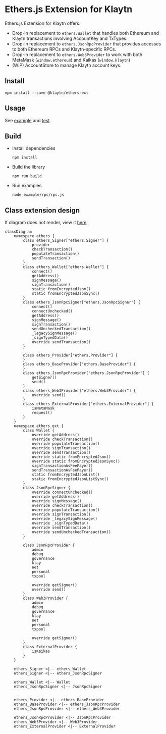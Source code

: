 # Ethers.js Extension for Klaytn

Ethers.js Extension for Klaytn offers:

- Drop-in replacement to `ethers.Wallet` that handles both Ethereum and Klaytn transactions
  involving AccountKey and TxTypes.
- Drop-in replacement to `ethers.JsonRpcProvider` that provides accesses to both Ethereum RPCs and
  Klaytn-specific RPCs.
- Drop-in replacement to `ethers.Web3Provider` to work with both MetaMask (`window.ethereum`) and Kaikas (`window.klaytn`)
- (WIP) AccountStore to manage Klaytn account keys.

## Install

```
npm install --save @klaytn/ethers-ext
```

## Usage

See [example](./example) and [test](./test).


## Build

- Install dependencies

    ```
    npm install
    ```

- Build the library

    ```
    npm run build
    ```

- Run examples

    ```
    node example/rpc/rpc.js
    ```


## Class extension design

If diagram does not render, view it [here](https://mermaid.live/edit#pako:eNrVV02P0zAQ_SuVTyB1q35vW3FZtMsBqLSiICQIqmbtaTdqYgfbXTWU_nfcJLRx4jRZISHIpfXz84w9M36294QKhmRGaABK3fqwlhB6vGU-DiGqCCi2UD-iVK19ih-_hJ3hy4W_5ii_eiRtd9K2R77lRxy_SIonn5kuC6WPSDcfJXAFVPuCv3hZGCWibQAaL1AUclbRfaiY9GcIAtTnSadtx6Sp4BypLrpco75hTKJSpcmY5c8NDmt0dV1ahgbt09ZKivCOUxlHGtlb1Zy3iDltsvYj90NEi3mz4OaRyOBPPEkksr8SKZPwk8MLvGWAa6DxotrRMvEUR8huQUOxVzyhlKZkayqsIs73Wb2fQ_wbKUS3KlGvQWHZSB5taChLbdlWocORdZO-tCJcOWi00_BhUHacRx1ercA38XK30yg5BGVPxR6HN1_NUcMc1MbGJX7fotIO_we3Ri5xp8s6mWpL5RKrN8iJUqeRJ2IDsTyH9vIea1L7Nq-hfNUOKOqYQxBu1BvEe4jdZdmMWOH9va_0c7i1qmvpamUV1Mnoc8rlgrD-GyVVr8tn6h8LdIlXd3I4FL2gk8UsAgt9bkMMH7brgpQeZ8GBU7TxTQCxjXBzFbEvQUZchBExG9W7SIjA49WV4pbu5uqal-n_eNGldRUPhfKJ8A78DSiX8Kd_rMtv69XPqyv7alnHsm9bttHswEjoDmu2oCSskjVrwGmV-QlY14g8O9_hmrJzUHGDWAHJn_W8ftglP1ZBpgGyrOeopRwn9NJ1gJM2CVGG4DPzDkrqwCPGQogemZm_DFewDczTwOMHQ4WtFkfJJ7MVBArbZBsxo47Z0-mERsC_CGG1yWxPdmTWm_Y6_elg0r3u9Qe98bQ7apOYzMajznDS7Y-G3eFkOBiOpoc2-ZFY6HauB6Nhfzzp9Ue98XV_MmkTZL4Wcp693Y4_h18MVzCG)

```mermaid
classDiagram
    namespace ethers {
        class ethers_Signer["ethers.Signer"] {
            provider
            checkTransaction()
            populateTransaction()
            sendTransaction()
        }
        class ethers_Wallet["ethers.Wallet"] {
            connect()
            getAddress()
            signMessage()
            signTransaction()
            static fromEncryptedJson()
            static fromEncryptedJsonSync()
        }
        class ethers_JsonRpcSigner["ethers.JsonRpcSigner"] {
            connect()
            connectUnchecked()
            getAddress()
            signMessage()
            signTransaction()
            sendUncheckedTransaction()
            _legacySignMessage()
            _signTypedData()
            override sendTransaction()
        }

        class ethers_Provider["ethers.Provider"] {
        }
        class ethers_BaseProvider["ethers.BaseProvider"] {
        }
        class ethers_JsonRpcProvider["ethers.JsonRpcProvider"] {
            getSigner()
            send()
        }
        class ethers_Web3Provider["ethers.Web3Provider"] {
            override send()
        }
        class ethers_ExternalProvider["ethers.ExternalProvider"] {
            isMetaMask
            request()
        }
    }
    namespace ethers_ext {
        class Wallet {
            override getAddress()
            override checkTransaction()
            override populateTransaction()
            override signTransaction()
            override sendTransaction()
            override static fromEncryptedJson()
            override static fromEncryptedJsonSync()
            signTransactionAsFeePayer()
            sendTransactionAsFeePayer()
            static fromEncryptedJsonList()
            static fromEncryptedJsonListSync()
        }
        class JsonRpcSigner {
            override connectUnchecked()
            override getAddress()
            override signMessage()
            override checkTransaction()
            override populateTransaction()
            override signTransaction()
            override _legacySignMessage()
            override _signTypedData()
            override sendTransaction()
            override sendUncheckedTransaction()
        }

        class JsonRpcProvider {
            admin
            debug
            governance
            klay
            net
            personal
            txpool

            override getSigner()
            override send()
        }
        class Web3Provider {
            admin
            debug
            governance
            klay
            net
            personal
            txpool

            override getSigner()
        }
        class ExternalProvider {
            isKaikas
        }
    }

    ethers_Signer <|-- ethers_Wallet
    ethers_Signer <|-- ethers_JsonRpcSigner

    ethers_Wallet <|-- Wallet
    ethers_JsonRpcSigner <|-- JsonRpcSigner


    ethers_Provider <|-- ethers_BaseProvider
    ethers_BaseProvider <|-- ethers_JsonRpcProvider
    ethers_JsonRpcProvider <|-- ethers_Web3Provider

    ethers_JsonRpcProvider <|-- JsonRpcProvider
    ethers_Web3Provider <|-- Web3Provider
    ethers_ExternalProvider <|-- ExternalProvider

```
